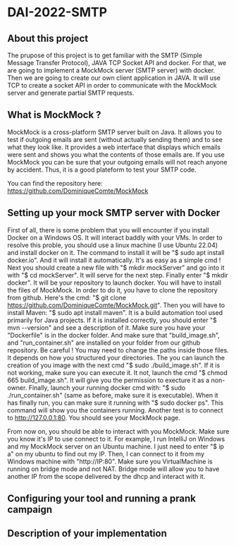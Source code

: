 # DAI-2022-SMTP

## About this project
The prupose of this project is to get familiar with the SMTP (Simple Message Transfer Protocol), JAVA TCP Socket API and docker.
For that, we are going to implement a MockMock server (SMTP server) with docker. Then we are going to create our own client application in JAVA. It will use TCP to create a socket API in order to communicate with the MockMock server and generate partial SMTP requests.

## What is MockMock ?
MockMock is a cross-platform SMTP server built on Java. It allows you to test if outgoing emails are sent (without actually sending them) and to see what they look like. It provides a web interface that displays which emails were sent and shows you what the contents of those emails are. If you use MockMock you can be sure that your outgoing emails will not reach anyone by accident. Thus, it is a good plateform to test your SMTP code.

You can find the repository here: https://github.com/DominiqueComte/MockMock

## Setting up your mock SMTP server with Docker
First of all, there is some problem that you will encounter if you install Docker on a Windows OS. It will interact baddly with your VMs. In order to resolve this proble, you should use a linux machine (I use Ubuntu 22.04) and install docker on it.
The command to install it will be "$ sudo apt install docker.io". And it will install it automatically. It's as easy as a simple cmd !
Next you should create a new file with "$ mkdir mockServer" and go into it with "$ cd mockServer". It will serve for the next step. Finally enter "$ mkdir docker". It will be your repository to launch docker.
You will have to install the files of MockMock. In order to do it, you have to clone the repository from github. Here's the cmd:
"$ git clone https://github.com/DominiqueComte/MockMock.git". Then you will have to install Maven: "$ sudo apt install maven". It is a build automation tool used primarily for Java projects. If it is installed correctly, you should enter "$ mvn --version" and see a description of it.
Make sure you have your "Dockerfile" is in the docker folder. And make sure that "build_image.sh", and "run_container.sh" are installed on your folder from our github repository. Be careful ! You may need to change the paths inside those files. It depends on how you structured your directories.
The you can launch the creation of you image with the next cmd "$ sudo ./build_image.sh". If it is not working, make sure you can execute it. It not, launch the cmd "$ chmod 665 build_image.sh". It will give you the permission to execture it as a non-owner.
Finally, launch your running docker cmd with: "$ sudo ./run_container.sh" (same as before,  make sure it is executable).
When it has finally run, you can make sure it running with "$ sudo docker ps". This command will show you the containers running. Another test is to connect to http://127.0.0.1:80. You should see your MockMock page.

From now on, you should be able to interact with you MockMock. Make sure you know it's IP to use connect to it.
For example, I run IntelliJ on Windows and my MockMock server on an Ubuntu machine. I just need to enter "$ ip a" on my ubuntu to find out my IP.
Then, I can connect to it from my Windows machine with "http://IP:80". Make sure you VirtualMachine is running on bridge mode and not NAT. Bridge mode will allow you to have another IP from the scope delivered by the dhcp and interact with it.

## Configuring your tool and running a prank campaign


## Description of your implementation

